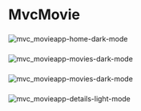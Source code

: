 # MvcMovie
###
![mvc_movieapp-home-dark-mode](https://github.com/rookiebehaviour/MvcMovie/assets/75797321/05820e4e-0d05-4b3d-b233-8793d38c0857)
###
![mvc_movieapp-movies-dark-mode](https://github.com/rookiebehaviour/MvcMovie/assets/75797321/c4f1dd0a-13fd-48b2-9a7b-9d2383e2d442)
###
![mvc_movieapp-movies-dark-mode](https://github.com/rookiebehaviour/MvcMovie/assets/75797321/b4c99a5e-56f7-4b12-8103-448607e6bcec)
###
![mvc_movieapp-details-light-mode](https://github.com/rookiebehaviour/MvcMovie/assets/75797321/c925b466-48ea-4e44-a9b1-ad6b15e62145)
###



